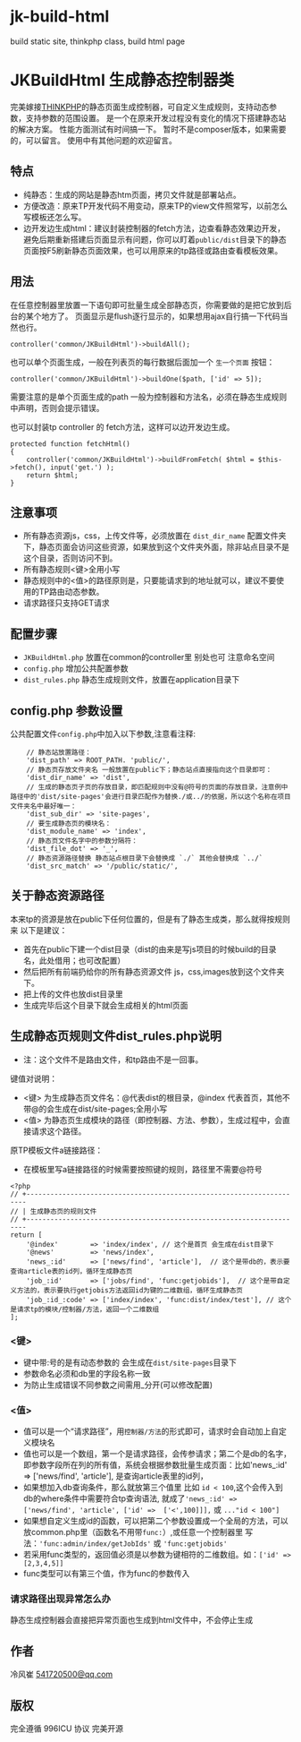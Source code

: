 # jk-build-html
build static site, thinkphp class, build html page


# JKBuildHtml 生成静态控制器类

完美嫁接<a href="http://www.thinkphp.cn/" target="_blank">THINKPHP</a>的静态页面生成控制器，可自定义生成规则，支持动态参数，支持参数的范围设置。
是一个在原来开发过程没有变化的情况下搭建静态站的解决方案。
性能方面测试有时间搞一下。
暂时不是composer版本，如果需要的，可以留言。
使用中有其他问题的欢迎留言。

## 特点
* 纯静态：生成的网站是静态htm页面，拷贝文件就是部署站点。
* 方便改造：原来TP开发代码不用变动，原来TP的view文件照常写，以前怎么写模板还怎么写。
* 边开发边生成html：建议封装控制器的fetch方法，边查看静态效果边开发，避免后期重新搭建后页面显示有问题，你可以盯着`public/dist`目录下的静态页面按F5刷新静态页面效果，也可以用原来的tp路径或路由查看模板效果。

## 用法

在任意控制器里放置一下语句即可批量生成全部静态页，你需要做的是把它放到后台的某个地方了。
页面显示是flush逐行显示的，如果想用ajax自行搞一下代码当然也行。
```
controller('common/JKBuildHtml')->buildAll();
```
也可以单个页面生成，一般在列表页的每行数据后面加一个 `生一个页面` 按钮：
```
controller('common/JKBuildHtml')->buildOne($path, ['id' => 5]);
```
需要注意的是单个页面生成的path 一般为控制器和方法名，必须在静态生成规则中声明，否则会提示错误。

也可以封装tp controller 的 fetch方法，这样可以边开发边生成。
```
protected function fetchHtml()
{
    controller('common/JKBuildHtml')->buildFromFetch( $html = $this->fetch(), input('get.') );
    return $html;
}

```

## 注意事项
* 所有静态资源js，css，上传文件等，必须放置在 `dist_dir_name` 配置文件夹下，静态页面会访问这些资源，如果放到这个文件夹外面，除非站点目录不是这个目录，否则访问不到。
* 所有静态规则<键>全用小写
* 静态规则中的<值>的路径原则是，只要能请求到的地址就可以，建议不要使用的TP路由动态参数。
* 请求路径只支持GET请求

## 配置步骤

* `JKBuildHtml.php` 放置在common的controller里 别处也可 注意命名空间
* `config.php` 增加公共配置参数
* `dist_rules.php` 静态生成规则文件，放置在application目录下

## config.php 参数设置

公共配置文件`config.php`中加入以下参数,注意看注释:

```
    // 静态站放置路径：
    'dist_path' => ROOT_PATH. 'public/', 
    // 静态页存放文件夹名 一般放置在public下；静态站点直接指向这个目录即可：
    'dist_dir_name' => 'dist', 
    // 生成的静态页子页的存放目录，即匹配规则中没有@符号的页面的存放目录，注意例中路径中的'dist/site-pages'会进行目录匹配作为替换./或../的依据，所以这个名称在项目文件夹名中最好唯一：
    'dist_sub_dir' => 'site-pages', 
    // 要生成静态页的模块名：
    'dist_module_name' => 'index', 
    // 静态页文件名字中的参数分隔符：
    'dist_file_dot' => '_', 
    // 静态资源路径替换 静态站点根目录下会替换成 `./` 其他会替换成 `../`
    'dist_src_match' => '/public/static/', 
```

## 关于静态资源路径
本来tp的资源是放在public下任何位置的，但是有了静态生成类，那么就得按规则来
以下是建议：
* 首先在public下建一个dist目录（dist的由来是写js项目的时候build的目录名，此处借用；也可改配置）
* 然后把所有前端扔给你的所有静态资源文件 js，css,images放到这个文件夹下。
* 把上传的文件也放dist目录里
* 生成完毕后这个目录下就会生成相关的html页面

## 生成静态页规则文件dist_rules.php说明

 * 注：这个文件不是路由文件，和tp路由不是一回事。
  
键值对说明：
 * <键> 为生成静态页文件名：@代表dist的根目录，@index 代表首页，其他不带@的会生成在dist/site-pages;全用小写
 * <值> 为静态页生成模块的路径（即控制器、方法、参数），生成过程中，会直接请求这个路径。

原TP模板文件a链接路径：
 * 在模板里写a链接路径的时候需要按照键的规则，路径里不需要@符号
 
```
<?php
// +----------------------------------------------------------------------
// | 生成静态页的规则文件
// +----------------------------------------------------------------------
return [
    '@index'        => 'index/index', // 这个是首页 会生成在dist目录下
    '@news'         => 'news/index',
    'news_:id'      => ['news/find', 'article'],  // 这个是带db的，表示要查询article表的id列，循环生成静态页
    'job_:id'       => ['jobs/find', 'func:getjobids'],  // 这个是带自定义方法的，表示要执行getjobis方法返回id为键的二维数组，循环生成静态页
    'job_:id_:code' => ['index/index', 'func:dist/index/test'], // 这个是请求tp的模块/控制器/方法，返回一个二维数组
];
```
### <键>
* 键中带:号的是有动态参数的 会生成在`dist/site-pages`目录下
* 参数命名必须和db里的字段名称一致
* 为防止生成错误不同参数之间需用_分开(可以修改配置)

### <值>
* 值可以是一个“请求路径”，用`控制器/方法`的形式即可，请求时会自动加上自定义模块名
* 值也可以是一个数组，第一个是请求路径，会传参请求；第二个是db的名字，即参数字段所在列的所有值，系统会根据参数批量生成页面：比如'news_:id' => ['news/find', 'article'], 是查询article表里的id列，
* 如果想加入db查询条件，那么就放第三个值里 比如 `id < 100`,这个会传入到db的where条件中需要符合tp查询语法, 就成了`'news_:id' => ['news/find', 'article', ['id' =>  ['<',100]]],` 或  `..."id < 100"]`
* 如果想自定义生成id的函数，可以把第二个参数设置成一个全局的方法，可以放common.php里（函数名不用带`func:`）,或任意一个控制器里 写法：`'func:admin/index/getJobIds'` 或 `'func:getjobids'`
* 若采用func类型的，返回值必须是以参数为键相符的二维数组。如：`['id' => [2,3,4,5]]`
* func类型可以有第三个值，作为func的参数传入

### 请求路径出现异常怎么办

静态生成控制器会直接把异常页面也生成到html文件中，不会停止生成

## 作者
冷风崔 <541720500@qq.com>

## 版权
完全遵循 996ICU 协议 完美开源
